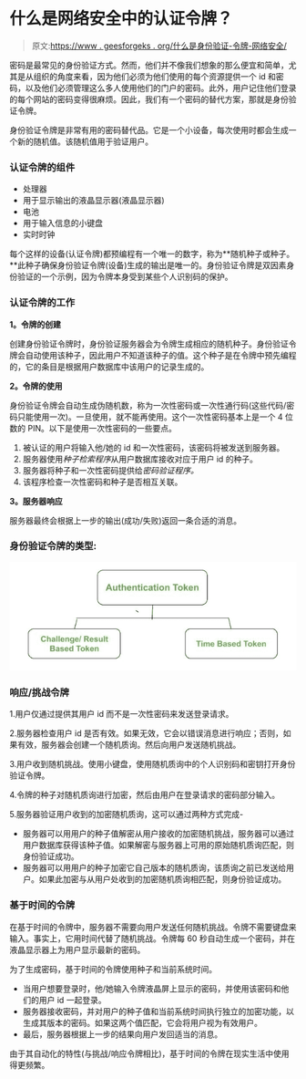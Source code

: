 # 什么是网络安全中的认证令牌？

> 原文:[https://www . geesforgeks . org/什么是身份验证-令牌-网络安全/](https://www.geeksforgeeks.org/what-is-authentication-tokens-in-network-security/)

密码是最常见的身份验证方式。然而，他们并不像我们想象的那么便宜和简单，尤其是从组织的角度来看，因为他们必须为他们使用的每个资源提供一个 id 和密码，以及他们必须管理这么多人使用他们的门户的密码。此外，用户记住他们登录的每个网站的密码变得很麻烦。因此，我们有一个密码的替代方案，那就是身份验证令牌。

身份验证令牌是非常有用的密码替代品。它是一个小设备，每次使用时都会生成一个新的随机值。该随机值用于验证用户。

### **认证令牌的组件**

*   处理器
*   用于显示输出的液晶显示器(液晶显示器)
*   电池
*   用于输入信息的小键盘
*   实时时钟

每个这样的设备(认证令牌)都预编程有一个唯一的数字，称为**随机种子或种子。**此种子确保身份验证令牌(设备)生成的输出是唯一的。身份验证令牌是双因素身份验证的一个示例，因为令牌本身受到某些个人识别码的保护。

### **认证令牌的工作**

**1。令牌的创建**

创建身份验证令牌时，身份验证服务器会为令牌生成相应的随机种子。身份验证令牌会自动使用该种子，因此用户不知道该种子的值。这个种子是在令牌中预先编程的，它的条目是根据用户数据库中该用户的记录生成的。

**2。令牌的使用**

身份验证令牌会自动生成伪随机数，称为一次性密码或一次性通行码(这些代码/密码只能使用一次)。一旦使用，就不能再使用。这个一次性密码基本上是一个 4 位数的 PIN。以下是使用一次性密码的一些要点。

1.  被认证的用户将输入他/她的 id 和一次性密码，该密码将被发送到服务器。
2.  服务器使用*种子检索程序*从用户数据库接收对应于用户 id 的种子。
3.  服务器将种子和一次性密码提供给*密码验证程序。*
4.  该程序检查一次性密码和种子是否相互关联。

**3。服务器响应**

服务器最终会根据上一步的输出(成功/失败)返回一条合适的消息。

### 身份验证令牌的类型:

![](img/5c09d98051da424179307764bb7d5f0c.png)

### **响应/挑战令牌**

1.用户仅通过提供其用户 id 而不是一次性密码来发送登录请求。

2.服务器检查用户 id 是否有效。如果无效，它会以错误消息进行响应；否则，如果有效，服务器会创建一个随机质询。然后向用户发送随机挑战。

3.用户收到随机挑战。使用小键盘，使用随机质询中的个人识别码和密钥打开身份验证令牌。

4.令牌的种子对随机质询进行加密，然后由用户在登录请求的密码部分输入。

5.服务器验证用户收到的加密随机质询，这可以通过两种方式完成-

*   服务器可以用用户的种子值解密从用户接收的加密随机挑战，服务器可以通过用户数据库获得该种子值。如果解密与服务器上可用的原始随机质询匹配，则身份验证成功。
*   服务器可以用用户的种子加密它自己版本的随机质询，该质询之前已发送给用户。如果此加密与从用户处收到的加密随机质询相匹配，则身份验证成功。

### 基于时间的令牌

在基于时间的令牌中，服务器不需要向用户发送任何随机挑战。令牌不需要键盘来输入。事实上，它用时间代替了随机挑战。令牌每 60 秒自动生成一个密码，并在液晶显示器上为用户显示最新的密码。

为了生成密码，基于时间的令牌使用种子和当前系统时间。

*   当用户想要登录时，他/她输入令牌液晶屏上显示的密码，并使用该密码和他们的用户 id 一起登录。
*   服务器接收密码，并对用户的种子值和当前系统时间执行独立的加密功能，以生成其版本的密码。如果这两个值匹配，它会将用户视为有效用户。
*   最后，服务器根据上一步的结果向用户发回适当的消息。

由于其自动化的特性(与挑战/响应令牌相比)，基于时间的令牌在现实生活中使用得更频繁。
